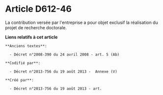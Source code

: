 # Article D612-46

La contribution versée par l'entreprise a pour objet exclusif la réalisation du projet de recherche doctorale.

**Liens relatifs à cet article**

	**Anciens textes**:

	  - Décret n°2008-390 du 24 avril 2008 - art. 5 (Ab)

	**Codifié par**:

	  - Décret n°2013-756 du 19 août 2013 -  Annexe (V)

	**Créé par**:

	  - Décret n°2013-756 du 19 août 2013 - art.
